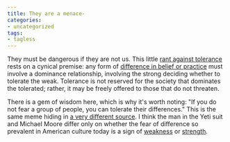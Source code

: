 ```yaml
---
title: They are a menace-
categories:
- uncategorized
tags:
- tagless
---
```


They must be dangerous if they are not us.  This little [rant against tolerance][1] rests on a cynical premise: any form of [difference in belief or practice][2] must involve a dominance relationship, involving the strong deciding whether to tolerate the weak.  Tolerance is not reserved for the society that dominates the tolerated; rather, it may be freely offered to those that do not threaten.

   [1]: http://www.greeblie.com/theyeti/arch/014232.html
   [2]: http://dictionary.reference.com/search?q=tolerance

There is a gem of wisdom here, which is why it's worth noting: "If you do not fear a group of people, you can tolerate their differences."  This is the same meme hiding in [a very
different source][3].  I think the man in the Yeti suit and Michael Moore differ only on whether the fear of difference so prevalent in American culture today is a sign of [weakness][4] or [strength][5].

   [3]: http://us.imdb.com/title/tt0310793/
   [4]: http://www.wga.org/craft/interviews/moore.html
   [5]: http://www.newsmax.com/archives/articles/2003/9/8/194845.shtml

